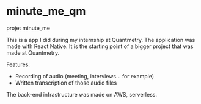 # minute_me_qm
projet minute_me

This is a app I did during my internship at Quantmetry. The application was made with React Native. It is the starting point of a bigger project that was made at Quantmetry.

Features:

- Recording of audio (meeting, interviews... for example)
- Written transcription of those audio files

The back-end infrastructure was made on AWS, serverless.
